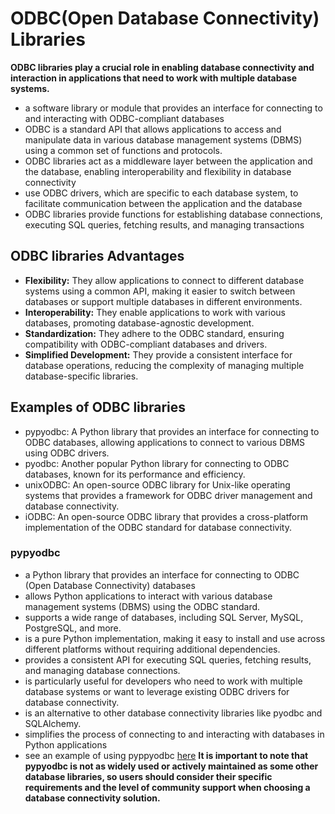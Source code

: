 # ODBC(Open Database Connectivity) Libraries
**ODBC libraries play a crucial role in enabling database connectivity and interaction in applications that need to work with multiple database systems.**
- a software library or module that provides an interface for connecting to and interacting with ODBC-compliant databases
- ODBC is a standard API that allows applications to access and manipulate data in various database management systems (DBMS) using a common set of functions and protocols.
- ODBC libraries act as a middleware layer between the application and the database, enabling interoperability and flexibility in database connectivity
- use ODBC drivers, which are specific to each database system, to facilitate communication between the application and the database
- ODBC libraries provide functions for establishing database connections, executing SQL queries, fetching results, and managing transactions

## ODBC libraries Advantages  
- **Flexibility:** They allow applications to connect to different database systems using a common API, making it easier to switch between databases or support multiple databases in different environments.
- **Interoperability:** They enable applications to work with various databases, promoting database-agnostic development.
- **Standardization:** They adhere to the ODBC standard, ensuring compatibility with ODBC-compliant databases and drivers.
- **Simplified Development:** They provide a consistent interface for database operations, reducing the complexity of managing multiple database-specific libraries.

## Examples of ODBC libraries
- pypyodbc: A Python library that provides an interface for connecting to ODBC databases, allowing applications to connect to various DBMS using ODBC drivers.
- pyodbc: Another popular Python library for connecting to ODBC databases, known for its performance and efficiency.
- unixODBC: An open-source ODBC library for Unix-like operating systems that provides a framework for ODBC driver management and database connectivity.
- iODBC: An open-source ODBC library that provides a cross-platform implementation of the ODBC standard for database connectivity.


### pypyodbc
- a Python library that provides an interface for connecting to ODBC (Open Database Connectivity) databases 
- allows Python applications to interact with various database management systems (DBMS) using the ODBC standard.
- supports a wide range of databases, including SQL Server, MySQL, PostgreSQL, and more.
- is a pure Python implementation, making it easy to install and use across different platforms without requiring additional dependencies.
- provides a consistent API for executing SQL queries, fetching results, and managing database connections.
- is particularly useful for developers who need to work with multiple database systems or want to leverage existing ODBC drivers for database connectivity.
- is an alternative to other database connectivity libraries like pyodbc and SQLAlchemy.
- simplifies the process of connecting to and interacting with databases in Python applications
- see an example of using pyppyodbc [here]()
**It is important to note that pypyodbc is not as widely used or actively maintained as some other database libraries, so users should consider their specific requirements and the level of community support when choosing a database connectivity solution.**